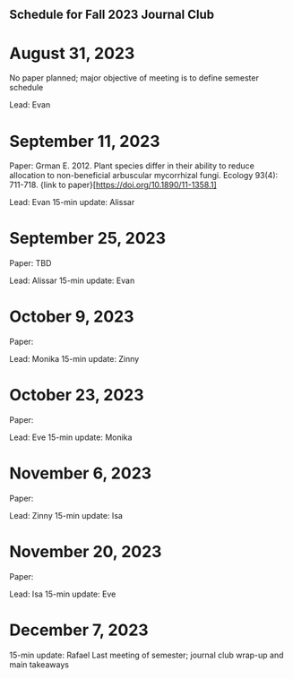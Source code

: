 ## Schedule for Fall 2023 Journal Club

# August 31, 2023
No paper planned; major objective of meeting is to define semester schedule

Lead: Evan

# September 11, 2023
Paper: Grman E. 2012. Plant species differ in their ability to reduce allocation to non-beneficial arbuscular mycorrhizal fungi. Ecology 93(4): 711-718. {link to paper}[https://doi.org/10.1890/11-1358.1]

Lead: Evan
15-min update: Alissar

# September 25, 2023
Paper: TBD

Lead: Alissar
15-min update: Evan

# October 9, 2023
Paper:

Lead: Monika
15-min update: Zinny

# October 23, 2023
Paper:

Lead: Eve
15-min update: Monika

# November 6, 2023
Paper:

Lead: Zinny
15-min update: Isa

# November 20, 2023
Paper:

Lead: Isa
15-min update: Eve

# December 7, 2023
15-min update: Rafael
Last meeting of semester; journal club wrap-up and main takeaways
